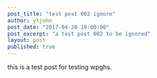 ```yaml
---
post_title: "test post 002 ignore"
author: ytjohn
post_date: "2017-04-20 19:00:00"
post_excerpt: "a test post 002 to be ignored"
layout: post
published: true
---
```


this is a test post for testing wpghs.

